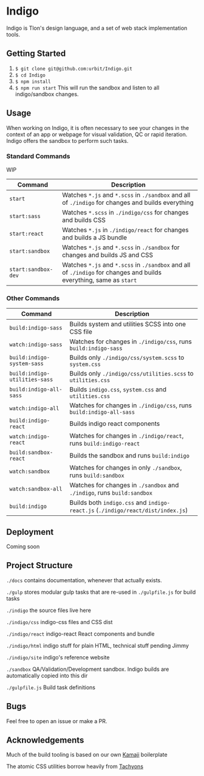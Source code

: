 # Indigo

Indigo is Tlon's design language, and a set of web stack implementation tools.

## Getting Started

1. `$ git clone git@github.com:urbit/Indigo.git`
2. `$ cd Indigo`
3. `$ npm install`
4. `$ npm run start` This will run the sandbox and listen to all indigo/sandbox changes.

## Usage

When working on Indigo, it is often necessary to see your changes in the context of an app or webpage for visual validation, QC or rapid iteration. Indigo offers the sandbox to perform such tasks.

### Standard Commands

WIP

| Command                    | Description                                                                      |
|----------------------------|----------------------------------------------------------------------------------|
| `start`                    | Watches `*.js` and `*.scss` in `./sandbox` and all of `./indigo` for changes and builds everything|
| `start:sass`               | Watches `*.scss` in `./indigo/css` for changes and builds CSS                    |
| `start:react`              | Watches `*.js` in `./indigo/react` for changes and builds a JS bundle            |
| `start:sandbox`            | Watches `*.js` and `*.scss` in `./sandbox` for changes and builds JS and CSS     |
| `start:sandbox-dev`        | Watches `*.js` and `*.scss` in `./sandbox` and all of `./indigo` for changes and builds everything, same as `start`|

### Other Commands

| Command                      | Description                                                                      |
|------------------------------|----------------------------------------------------------------------------------|
| `build:indigo-sass`          | Builds system and utilities SCSS into one CSS file                               |
| `watch:indigo-sass`          | Watches for changes in `./indigo/css`, runs `build:indigo-sass`                       |
| `build:indigo-system-sass`   | Builds only `./indigo/css/system.scss` to `system.css`                               |
| `build:indigo-utilities-sass`| Builds only `./indigo/css/utilities.scss` to `utilities.css`                         |
| `build:indigo-all-sass`      | Builds `indigo.css`, `system.css` and `utilities.css`                                  |
| `watch:indigo-all`           | Watches for changes in `./indigo/css`, runs `build:indigo-all-sass`                   |
| `build:indigo-react`         | Builds indigo react components                                                   |
| `watch:indigo-react`         | Watches for changes in `./indigo/react`, runs `build:indigo-react`                   |
| `build:sandbox-react`        | Builds the sandbox and runs `build:indigo`                                         |
| `watch:sandbox`              | Watches for changes in only `./sandbox`, runs `build:sandbox`                       |
| `watch:sandbox-all`          | Watches for changes in `./sandbox` and `./indigo`, runs `build:sandbox`                |
| `build:indigo`               | Builds both `indigo.css` and `indigo-react.js` (`./indigo/react/dist/index.js`) |

## Deployment

Coming soon

## Project Structure

`./docs` contains documentation, whenever that actually exists.

`./gulp` stores modular gulp tasks that are re-used in `./gulpfile.js` for build tasks

`./indigo` the source files live here

`./indigo/css` indigo-css files and CSS dist

`./indigo/react` indigo-react React components and bundle

`./indigo/html` indigo stuff for plain HTML, technical stuff pending Jimmy

`./indigo/site` indigo's reference website

`./sandbox` QA/Validation/Development sandbox. Indigo builds are automatically copied into this dir

`./gulpfile.js` Build task definitions


## Bugs

Feel free to open an issue or make a PR.

## Acknowledgements

Much of the build tooling is based on our own [Kamaji](https://github.com/urbit/kamaji) boilerplate

The atomic CSS utilities borrow heavily from [Tachyons](https://tachyons.io)
